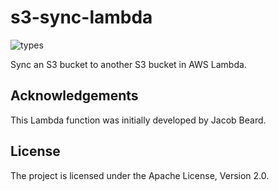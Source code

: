 # s3-sync-lambda

![types](https://img.shields.io/badge/types-mypy-brightgreen?style=flat-square)

Sync an S3 bucket to another S3 bucket in AWS Lambda.


## Acknowledgements

This Lambda function was initially developed by Jacob Beard.


## License

The project is licensed under the Apache License, Version 2.0.
